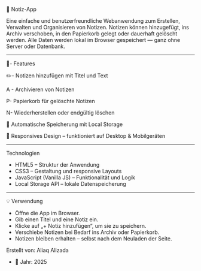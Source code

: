 📝 Notiz-App

Eine einfache und benutzerfreundliche Webanwendung zum Erstellen, Verwalten und Organisieren von Notizen.
Notizen können hinzugefügt, ins Archiv verschoben, in den Papierkorb gelegt oder dauerhaft gelöscht werden.
Alle Daten werden lokal im Browser gespeichert — ganz ohne Server oder Datenbank.


---------------------------------------------------------------------------------------------------------

🚀-  Features

✏️- Notizen hinzufügen mit Titel und Text

A - Archivieren von Notizen

P- Papierkorb für gelöschte Notizen

N- Wiederherstellen oder endgültig löschen

💾 Automatische Speicherung mit Local Storage

📱 Responsives Design – funktioniert auf Desktop & Mobilgeräten

---------------------------------------------------------------------------------------------------------

Technologien
- HTML5 – Struktur der Anwendung
- CSS3 – Gestaltung und responsive Layouts
- JavaScript (Vanilla JS) – Funktionalität und Logik
- Local Storage API – lokale Datenspeicherung

---------------------------------------------------------------------------------------------------------

💡 Verwendung
- Öffne die App im Browser.
- Gib einen Titel und eine Notiz ein.
- Klicke auf „+ Notiz hinzufügen“, um sie zu speichern.
- Verschiebe Notizen bei Bedarf ins Archiv oder Papierkorb.
- Notizen bleiben erhalten – selbst nach dem Neuladen der Seite.

Erstellt von: Aliaq Alizada
- 📅 Jahr: 2025
